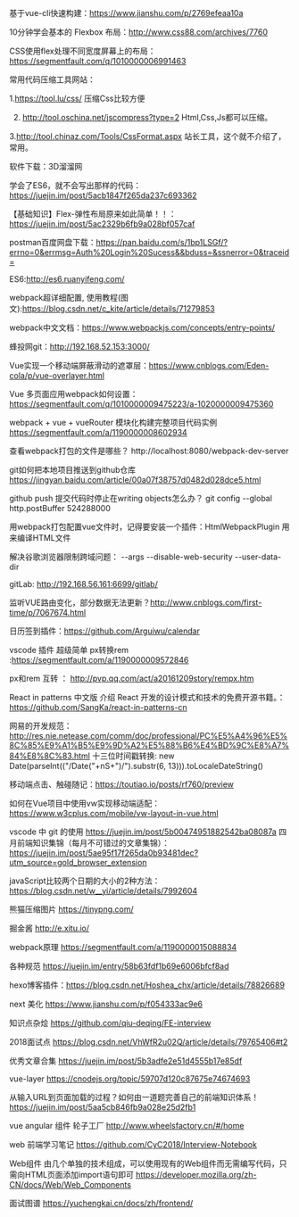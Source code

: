 

基于vue-cli快速构建：https://www.jianshu.com/p/2769efeaa10a

10分钟学会基本的 Flexbox 布局：http://www.css88.com/archives/7760

CSS使用flex处理不同宽度屏幕上的布局：https://segmentfault.com/q/1010000006991463

常用代码压缩工具网站：

1.https://tool.lu/css/    压缩Css比较方便

2. http://tool.oschina.net/jscompress?type=2  Html,Css,Js都可以压缩。

3.http://tool.chinaz.com/Tools/CssFormat.aspx  站长工具，这个就不介绍了，常用。

软件下载：3D溜溜网

学会了ES6，就不会写出那样的代码：https://juejin.im/post/5acb1847f265da237c693362

【基础知识】Flex-弹性布局原来如此简单！！：https://juejin.im/post/5ac2329b6fb9a028bf057caf

postman百度网盘下载：https://pan.baidu.com/s/1bp1LSGf/?errno=0&errmsg=Auth%20Login%20Sucess&&bduss=&ssnerror=0&traceid=

ES6:http://es6.ruanyifeng.com/

webpack超详细配置, 使用教程(图文):https://blog.csdn.net/c_kite/article/details/71279853

webpack中文文档：https://www.webpackjs.com/concepts/entry-points/

蜂投网git：http://192.168.52.153:3000/


Vue实现一个移动端屏蔽滑动的遮罩层：https://www.cnblogs.com/Eden-cola/p/vue-overlayer.html

Vue 多页面应用webpack如何设置：https://segmentfault.com/q/1010000009475223/a-1020000009475360

webpack + vue + vueRouter 模块化构建完整项目代码实例 https://segmentfault.com/a/1190000008602934

查看webpack打包的文件是哪些？ http://localhost:8080/webpack-dev-server

git如何把本地项目推送到github仓库 https://jingyan.baidu.com/article/00a07f38757d0482d028dce5.html

github push 提交代码时停止在writing objects怎么办？ git config --global http.postBuffer 524288000

用webpack打包配置vue文件时，记得要安装一个插件：HtmlWebpackPlugin 用来编译HTML文件

解决谷歌浏览器限制跨域问题： --args --disable-web-security  --user-data-dir

gitLab: http://192.168.56.161:6699/gitlab/

监听VUE路由变化，部分数据无法更新？http://www.cnblogs.com/first-time/p/7067674.html

日历签到插件：https://github.com/Arguiwu/calendar

vscode 插件 超级简单 px转换rem :https://segmentfault.com/a/1190000009572846

px和rem 互转 ： http://pvp.qq.com/act/a20161209story/rempx.htm

React in patterns 中文版
 介绍 React 开发的设计模式和技术的免费开源书籍。：https://github.com/SangKa/react-in-patterns-cn


网易的开发规范：http://res.nie.netease.com/comm/doc/professional/PC%E5%A4%96%E5%8C%85%E9%A1%B5%E9%9D%A2%E5%88%B6%E4%BD%9C%E8%A7%84%E8%8C%83.html
十三位时间戳转换: new Date(parseInt(("/Date("+nS+")/").substr(6, 13))).toLocaleDateString()

移动端点击、触碰随记：https://toutiao.io/posts/rf760/preview

如何在Vue项目中使用vw实现移动端适配：https://www.w3cplus.com/mobile/vw-layout-in-vue.html

vscode 中 git 的使用 https://juejin.im/post/5b00474951882542ba08087a
四月前端知识集锦（每月不可错过的文章集锦）：https://juejin.im/post/5ae95f17f265da0b93481dec?utm_source=gold_browser_extension

javaScript比较两个日期的大小的2种方法：https://blog.csdn.net/w__yi/article/details/7992604

熊猫压缩图片 https://tinypng.com/

掘金酱 http://e.xitu.io/

webpack原理 https://segmentfault.com/a/1190000015088834

各种规范 https://juejin.im/entry/58b63fdf1b69e6006bfcf8ad

hexo博客插件：https://blog.csdn.net/Hoshea_chx/article/details/78826689

next 美化 https://www.jianshu.com/p/f054333ac9e6

知识点杂烩 https://github.com/qiu-deqing/FE-interview

2018面试点 https://blog.csdn.net/VhWfR2u02Q/article/details/79765406#t2

优秀文章合集 https://juejin.im/post/5b3adfe2e51d4555b17e85df

vue-layer https://cnodejs.org/topic/59707d120c87675e74674693

从输入URL到页面加载的过程？如何由一道题完善自己的前端知识体系！  https://juejin.im/post/5aa5cb846fb9a028e25d2fb1

vue angular 组件 轮子工厂 http://www.wheelsfactory.cn/#/home

web 前端学习笔记 https://github.com/CyC2018/Interview-Notebook

Web组件 由几个单独的技术组成，可以使用现有的Web组件而无需编写代码，只需向HTML页面添加import语句即可  https://developer.mozilla.org/zh-CN/docs/Web/Web_Components

面试图谱 https://yuchengkai.cn/docs/zh/frontend/

